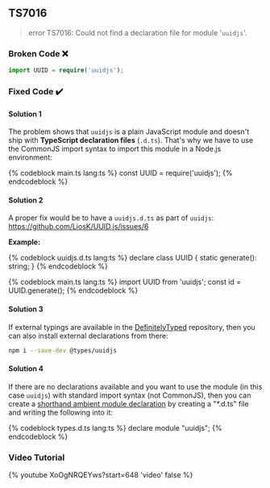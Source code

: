 ## TS7016

> error TS7016: Could not find a declaration file for module '`uuidjs`'.

### Broken Code ❌

```ts
import UUID = require('uuidjs');
```

### Fixed Code ✔️

#### Solution 1

The problem shows that `uuidjs` is a plain JavaScript module and doesn't ship with **TypeScript declaration files** (`.d.ts`). That's why we have to use the CommonJS import syntax to import this module in a Node.js environment:

<!-- prettier-ignore-start -->
{% codeblock main.ts lang:ts %}
const UUID = require('uuidjs');
{% endcodeblock %}
<!-- prettier-ignore-end -->

#### Solution 2

A proper fix would be to have a `uuidjs.d.ts` as part of `uuidjs`: https://github.com/LiosK/UUID.js/issues/6

**Example:**

<!-- prettier-ignore-start -->
{% codeblock uuidjs.d.ts lang:ts %}
declare class UUID {
  static generate(): string;
}
{% endcodeblock %}
<!-- prettier-ignore-end -->

<!-- prettier-ignore-start -->
{% codeblock main.ts lang:ts %}
import UUID from 'uuidjs';
const id = UUID.generate();
{% endcodeblock %}
<!-- prettier-ignore-end -->

#### Solution 3

If external typings are available in the [DefinitelyTyped](https://github.com/DefinitelyTyped/DefinitelyTyped/) repository, then you can also install external declarations from there:

```bash
npm i --save-dev @types/uuidjs
```

#### Solution 4

If there are no declarations available and you want to use the module (in this case `uuidjs`) with standard import syntax (not CommonJS), then you can create a [shorthand ambient module declaration](https://www.typescriptlang.org/docs/handbook/release-notes/overview.html#shorthand-ambient-module-declarations) by creating a "\*.d.ts" file and writing the following into it:

<!-- prettier-ignore-start -->
{% codeblock types.d.ts lang:ts %}
declare module "uuidjs";
{% endcodeblock %}
<!-- prettier-ignore-end -->

### Video Tutorial

{% youtube XoOgNRQEYws?start=648 'video' false %}
